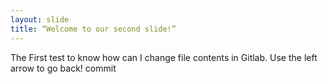 ```yaml
---
layout: slide
title: “Welcome to our second slide!”
---
```

The First test to know how can I change file contents in Gitlab.
Use the left arrow to go back!
commit
